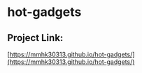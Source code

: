 # hot-gadgets

## Project Link:
 
 [https://mmhk30313.github.io/hot-gadgets/](https://mmhk30313.github.io/hot-gadgets/)